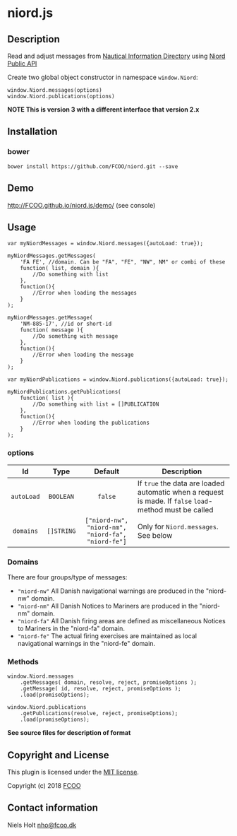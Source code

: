 # niord.js
>


## Description
Read and adjust messages from [Nautical Information Directory](https://niord.dma.dk/#/) using [Niord Public API](http://docs.niord.org/public-api/api.html)

Create two global object constructor in namespace `window.Niord`:

    window.Niord.messages(options)
    window.Niord.publications(options)

**NOTE This is version 3 with a different interface that version 2.x**

## Installation
### bower
`bower install https://github.com/FCOO/niord.git --save`

## Demo
http://FCOO.github.io/niord.js/demo/ (see console)



## Usage
    var myNiordMessages = window.Niord.messages({autoLoad: true});
    
    myNiordMessages.getMessages( 
        'FA FE', //domain. Can be "FA", "FE", "NW", NM" or combi of these 
        function( list, domain ){
            //Do something with list
        },
        function(){
            //Error when loading the messages
        }
    );

    myNiordMessages.getMessage( 
        'NM-885-17', //id or short-id
        function( message ){
            //Do something with message
        },
        function(){
            //Error when loading the message
        }
    );

    var myNiordPublications = window.Niord.publications({autoLoad: true});
    
    myNiordPublications.getPublications( 
        function( list ){
            //Do something with list = []PUBLICATION
        },
        function(){
            //Error when loading the publications
        }
    );
    





### options
| Id | Type | Default | Description |
| :--: | :--: | :-----: | --- |
| `autoLoad` | `BOOLEAN` | `false` | If `true` the data are loaded automatic when a request is made. If `false` `load`-method must be called |
| `domains` | `[]STRING` | `["niord-nw", "niord-nm", "niord-fa", "niord-fe"]` | Only for `Niord.messages`. See below |

### Domains
There are four groups/type of messages:

- `"niord-nw"` All Danish navigational warnings are produced in the "niord-nw" domain.
- `"niord-nm"` All Danish Notices to Mariners are produced in the "niord-nm" domain.
- `"niord-fa"` All Danish firing areas are defined as miscellaneous Notices to Mariners in the "niord-fa" domain.
- `"niord-fe"` The actual firing exercises are maintained as local navigational warnings in the "niord-fe" domain.
 

### Methods

    window.Niord.messages
        .getMessages( domain, resolve, reject, promiseOptions );
        .getMessage( id, resolve, reject, promiseOptions );
        .load(promiseOptions);

    window.Niord.publications
        .getPublications(resolve, reject, promiseOptions);
        .load(promiseOptions);


**See source files for description of format**


## Copyright and License
This plugin is licensed under the [MIT license](https://github.com/FCOO/niord/LICENSE).

Copyright (c) 2018 [FCOO](https://github.com/FCOO)

## Contact information

Niels Holt nho@fcoo.dk
